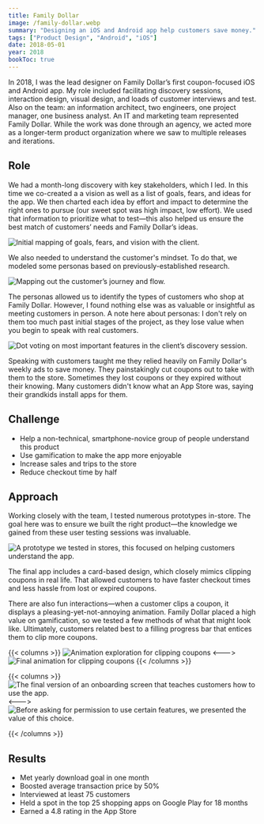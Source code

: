 ```yaml
---
title: Family Dollar
image: /family-dollar.webp
summary: "Designing an iOS and Android app help customers save money."
tags: ["Product Design", "Android", "iOS"]
date: 2018-05-01
year: 2018
bookToc: true
---
```

In 2018, I was the lead designer on Family Dollar’s first coupon-focused iOS and Android app. My role included facilitating discovery sessions, interaction design, visual design, and loads of customer interviews and test. Also on the team: an information architect, two engineers, one project manager, one business analyst. An IT and marketing team represented Family Dollar. While the work was done through an agency, we acted more as a longer-term product organization where we saw to multiple releases and iterations.

## Role
We had a month-long discovery with key stakeholders, which I led. In this time we co-created a a vision as well as a list of goals, fears, and ideas for the app. We then charted each idea by effort and impact to determine the right ones to pursue (our sweet spot was high impact, low effort). We used that information to prioritize what to test—this also helped us ensure the best match of customers’ needs and Family Dollar’s ideas.

![Initial mapping of goals, fears, and vision with the client.](/family-dollar-goals@2x.webp)

We also needed to understand the customer's mindset. To do that, we modeled some personas based on previously-established research.

![Mapping out the customer’s journey and flow.](/family-dollar-map@2x.webp)

The personas allowed us to identify the types of customers who shop at Family Dollar. However, I found nothing else was as valuable or insightful as meeting customers in person. A note here about personas: I don't rely on them too much past initial stages of the project, as they lose value when you begin to speak with real customers.

![Dot voting on most important features in the client’s discovery session.](/family-dollar-dot-voting@2x.webp)

Speaking with customers taught me they relied heavily on Family Dollar's weekly ads to save money. They painstakingly cut coupons out to take with them to the store. Sometimes they lost coupons or they expired without their knowing. Many customers didn't know what an App Store was, saying their grandkids install apps for them.

## Challenge
- Help a non-technical, smartphone-novice group of people understand this product
- Use gamification to make the app more enjoyable
- Increase sales and trips to the store
- Reduce checkout time by half

## Approach
Working closely with the team, I tested numerous prototypes in-store. The goal here was to ensure we built the right product—the knowledge we gained from these user testing sessions was invaluable.

![A prototype we tested in stores, this focused on helping customers understand the app.](/family-dollar-onboarding-test@2x.webp)

The final app includes a card-based design, which closely mimics clipping coupons in real life. That allowed customers to have faster checkout times and less hassle from lost or expired coupons.

There are also fun interactions—when a customer clips a coupon, it displays a pleasing-yet-not-annoying animation. Family Dollar placed a high value on gamification, so we tested a few methods of what that might look like. Ultimately, customers related best to a filling progress bar that entices them to clip more coupons.

{{< columns >}}
![Animation exploration for clipping coupons](/family-dollar-clip-action.gif)
<--->
![Final animation for clipping coupons](/family-dollar-clipping.gif)
{{< /columns >}}

{{< columns >}}
![The final version of an onboarding screen that teaches customers how to use the app.](/family-dollar-onboarding@2x.webp)
<--->
![Before asking for permission to use certain features, we presented the value of this choice.](/family-dollar-scan@2x.webp)

{{< /columns >}}

## Results
- Met yearly download goal in one month
- Boosted average transaction price by 50%
- Interviewed at least 75 customers
- Held a spot in the top 25 shopping apps on Google Play for 18 months
- Earned a 4.8 rating in the App Store